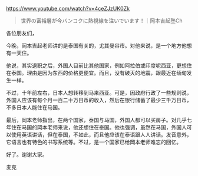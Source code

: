https://www.youtube.com/watch?v=4ceZJzUK0Zk

> 世界の富裕層が今バンコクに熱視線を注いでいます！｜岡本吉起塾Ch 

各位朋友们，

今晚，岡本吉起老师讲的是泰国有关的，尤其曼谷市。对他来说，是一个地方他想有一天住。

他说，其实退职之后，外国人目前比其他国家，例如阿拉伯或印度呢西亚，更想住在泰国。理由是因为东西的价格更便宜。而且，没有破灭的地震，跟最近在缅甸发生一样。

不过，十年前左右，日本人想转移到马来西亚。可是，因政府行政了一些规则说，外国人应该有每个月一百二十万日币的收入，然后在银行储蓄了最少三千万日币，不多日本人能住在马国。

最后，岡本老师指出，在两个国家，泰国与马国，外国人都可以买房子。对几乎七年住在马国的岡本老师来说，他还想住在泰国。他也强调，虽然在马国，外国人可以使用英语讲话，但在泰国，不如此，而且他应该在泰语跟人人讲话。发音意外，它语言也有特色的书写系统等。不过，是一个国家已给岡本老师难忘的回忆。

好了。谢谢大家。

麦克
